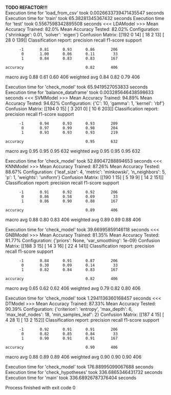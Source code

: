 **TODO REFACTOR!!!** \
Execution time for 'load_from_csv' took 0.0026633739471435547 seconds
Execution time for 'train' took 65.38281345367432 seconds
Execution time for 'test' took 0.5567598342895508 seconds
<<<   LDAModel   >>>
Mean Accuracy Trained: 82.0%
Mean Accuracy Tested: 82.02%
Configuration: {'shrinkage': 0.01, 'solver': 'eigen'}
Confusion Matrix:
[[192   0  14]
[ 18   2  13]
[ 28   0 139]]
Classification report:
precision    recall  f1-score   support

          -1       0.81      0.93      0.86       206
           0       1.00      0.06      0.11        33
           1       0.84      0.83      0.83       167

    accuracy                           0.82       406
macro avg       0.88      0.61      0.60       406
weighted avg       0.84      0.82      0.79       406

Execution time for 'check_model' took 65.9419527053833 seconds
Execution time for 'balance_dataframe' took 0.003285646438598633 seconds
<<<   SVMModel   >>>
Mean Accuracy Trained: 94.89%
Mean Accuracy Tested: 94.62%
Configuration: {'C': 10, 'gamma': 1, 'kernel': 'rbf'}
Confusion Matrix:
[[194   0  15]
[  3 201   0]
[ 10   6 203]]
Classification report:
precision    recall  f1-score   support

          -1       0.94      0.93      0.93       209
           0       0.97      0.99      0.98       204
           1       0.93      0.93      0.93       219

    accuracy                           0.95       632
macro avg       0.95      0.95      0.95       632
weighted avg       0.95      0.95      0.95       632

Execution time for 'check_model' took 52.89047288894653 seconds
<<<   KNNModel   >>>
Mean Accuracy Trained: 87.26%
Mean Accuracy Tested: 88.67%
Configuration: {'leaf_size': 4, 'metric': 'minkowski', 'n_neighbors': 5, 'p': 1, 'weights': 'uniform'}
Confusion Matrix:
[[190   1  15]
[  5  19   9]
[ 14   2 151]]
Classification report:
precision    recall  f1-score   support

          -1       0.91      0.92      0.92       206
           0       0.86      0.58      0.69        33
           1       0.86      0.90      0.88       167

    accuracy                           0.89       406
macro avg       0.88      0.80      0.83       406
weighted avg       0.89      0.89      0.88       406

Execution time for 'check_model' took 39.66995859146118 seconds
<<<   GNBModel   >>>
Mean Accuracy Trained: 81.35%
Mean Accuracy Tested: 81.77%
Configuration: {'priors': None, 'var_smoothing': 1e-09}
Confusion Matrix:
[[188   3  15]
[ 14   3  16]
[ 22   4 141]]
Classification report:
precision    recall  f1-score   support

          -1       0.84      0.91      0.87       206
           0       0.30      0.09      0.14        33
           1       0.82      0.84      0.83       167

    accuracy                           0.82       406
macro avg       0.65      0.62      0.62       406
weighted avg       0.79      0.82      0.80       406

Execution time for 'check_model' took 1.2941136360168457 seconds
<<<   DTModel   >>>
Mean Accuracy Trained: 87.33%
Mean Accuracy Tested: 90.39%
Configuration: {'criterion': 'entropy', 'max_depth': 6, 'max_leaf_nodes': 18, 'min_samples_leaf': 2}
Confusion Matrix:
[[187   4  15]
[  4  28   1]
[ 13   2 152]]
Classification report:
precision    recall  f1-score   support

          -1       0.92      0.91      0.91       206
           0       0.82      0.85      0.84        33
           1       0.90      0.91      0.91       167

    accuracy                           0.90       406
macro avg       0.88      0.89      0.89       406
weighted avg       0.90      0.90      0.90       406

Execution time for 'check_model' took 176.88995099067688 seconds
Execution time for 'check_hypotheses' took 336.6865346431732 seconds
Execution time for 'main' took 336.68926787376404 seconds

Process finished with exit code 0
